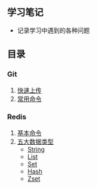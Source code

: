 ## 学习笔记
- 记录学习中遇到的各种问题

## 目录

### Git
1.  [快速上传](/git/git相关命令.md#快速上传项目至远程服务器)
2.  [常用命令](/git/git相关命令.md#git常用命令)
### Redis
1.  [基本命令](/redis/redis笔记.md#基本命令)
2.  [五大数据类型](/redis/redis笔记.md#五大数据类型)
    * [String](/redis/redis笔记.md#String(字符串类型))
    * [List](/redis/redis笔记.md#List(列表类型))
    * [Set](/redis/redis笔记.md#Set(集合类型))
    * [Hash](/redis/redis笔记.md#Hash(哈希类型))
    * [Zset](/redis/redis笔记.md#Zset(有序集合类型))

